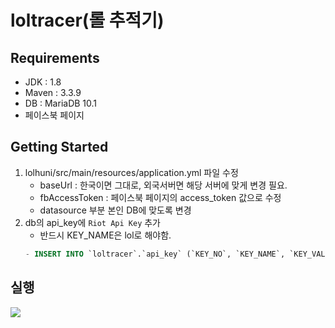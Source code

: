 # loltracer(롤 추적기)

## Requirements

- JDK : 1.8
- Maven : 3.3.9
- DB : MariaDB 10.1
- 페이스북 페이지

## Getting Started
1. lolhuni/src/main/resources/application.yml 파일 수정
    - baseUrl : 한국이면 그대로, 외국서버면 해당 서버에 맞게 변경 필요.
    - fbAccessToken : 페이스북 페이지의 access_token 값으로 수정
    - datasource 부분 본인 DB에 맞도록 변경
2. db의 api_key에 `Riot Api Key` 추가
    - 반드시 KEY_NAME은 lol로 해야함.
    ```sql
    - INSERT INTO `loltracer`.`api_key` (`KEY_NO`, `KEY_NAME`, `KEY_VALUE`) VALUES ('1515', 'lol', 'apiKey');
    ```

## 실행

![](./assets/7.jpg)

